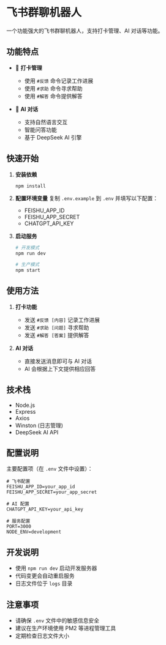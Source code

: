 # 飞书群聊机器人

一个功能强大的飞书群聊机器人，支持打卡管理、AI 对话等功能。

## 功能特点

- 📝 **打卡管理**
  - 使用 `#反馈` 命令记录工作进展
  - 使用 `#求助` 命令寻求帮助
  - 使用 `#解答` 命令提供解答

- 🤖 **AI 对话**
  - 支持自然语言交互
  - 智能问答功能
  - 基于 DeepSeek AI 引擎

## 快速开始

1. **安装依赖**
   ```bash
   npm install
   ```

2. **配置环境变量**
   复制 `.env.example` 到 `.env` 并填写以下配置：
   - FEISHU_APP_ID
   - FEISHU_APP_SECRET
   - CHATGPT_API_KEY

3. **启动服务**
   ```bash
   # 开发模式
   npm run dev
   
   # 生产模式
   npm start
   ```

## 使用方法

1. **打卡功能**
   - 发送 `#反馈 [内容]` 记录工作进展
   - 发送 `#求助 [问题]` 寻求帮助
   - 发送 `#解答 [答案]` 提供解答

2. **AI 对话**
   - 直接发送消息即可与 AI 对话
   - AI 会根据上下文提供相应回答

## 技术栈

- Node.js
- Express
- Axios
- Winston (日志管理)
- DeepSeek AI API

## 配置说明

主要配置项（在 `.env` 文件中设置）：

```env
# 飞书配置
FEISHU_APP_ID=your_app_id
FEISHU_APP_SECRET=your_app_secret

# AI 配置
CHATGPT_API_KEY=your_api_key

# 服务配置
PORT=3000
NODE_ENV=development
```

## 开发说明

- 使用 `npm run dev` 启动开发服务器
- 代码变更会自动重启服务
- 日志文件位于 `logs` 目录

## 注意事项

- 请确保 `.env` 文件中的敏感信息安全
- 建议在生产环境使用 PM2 等进程管理工具
- 定期检查日志文件大小